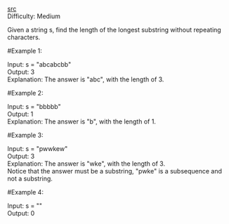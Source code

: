 [src](https://leetcode.com/problems/longest-substring-without-repeating-characters/)  
Difficulty: Medium

Given a string s, find the length of the longest substring without repeating characters.

 

#Example 1:

Input: s = "abcabcbb"  
Output: 3  
Explanation: The answer is "abc", with the length of 3.  

#Example 2: 

Input: s = "bbbbb"  
Output: 1  
Explanation: The answer is "b", with the length of 1.  

#Example 3:

Input: s = "pwwkew"  
Output: 3  
Explanation: The answer is "wke", with the length of 3.  
Notice that the answer must be a substring, "pwke" is a subsequence and not a substring.  

#Example 4:

Input: s = ""  
Output: 0  
